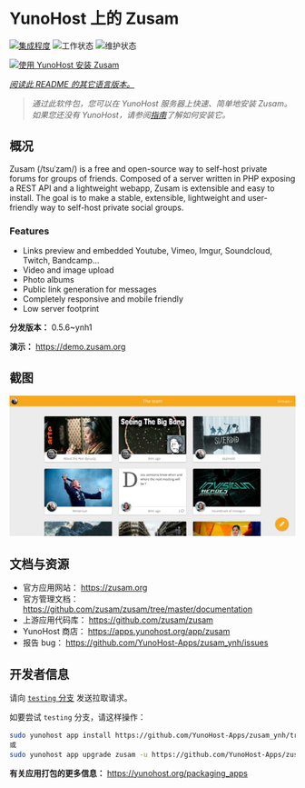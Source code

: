 <!--
注意：此 README 由 <https://github.com/YunoHost/apps/tree/master/tools/readme_generator> 自动生成
请勿手动编辑。
-->

# YunoHost 上的 Zusam

[![集成程度](https://dash.yunohost.org/integration/zusam.svg)](https://ci-apps.yunohost.org/ci/apps/zusam/) ![工作状态](https://ci-apps.yunohost.org/ci/badges/zusam.status.svg) ![维护状态](https://ci-apps.yunohost.org/ci/badges/zusam.maintain.svg)

[![使用 YunoHost 安装 Zusam](https://install-app.yunohost.org/install-with-yunohost.svg)](https://install-app.yunohost.org/?app=zusam)

*[阅读此 README 的其它语言版本。](./ALL_README.md)*

> *通过此软件包，您可以在 YunoHost 服务器上快速、简单地安装 Zusam。*  
> *如果您还没有 YunoHost，请参阅[指南](https://yunohost.org/install)了解如何安装它。*

## 概况

Zusam (/tsuˈzam/) is a free and open-source way to self-host private forums for groups of friends. Composed of a server written in PHP exposing a REST API and a lightweight webapp, Zusam is extensible and easy to install.
The goal is to make a stable, extensible, lightweight and user-friendly way to self-host private social groups.

### Features

- Links preview and embedded Youtube, Vimeo, Imgur, Soundcloud, Twitch, Bandcamp...
- Video and image upload
- Photo albums
- Public link generation for messages
- Completely responsive and mobile friendly
- Low server footprint


**分发版本：** 0.5.6~ynh1

**演示：** <https://demo.zusam.org>

## 截图

![Zusam 的截图](./doc/screenshots/screenshot.jpg)

## 文档与资源

- 官方应用网站： <https://zusam.org>
- 官方管理文档： <https://github.com/zusam/zusam/tree/master/documentation>
- 上游应用代码库： <https://github.com/zusam/zusam>
- YunoHost 商店： <https://apps.yunohost.org/app/zusam>
- 报告 bug： <https://github.com/YunoHost-Apps/zusam_ynh/issues>

## 开发者信息

请向 [`testing` 分支](https://github.com/YunoHost-Apps/zusam_ynh/tree/testing) 发送拉取请求。

如要尝试 `testing` 分支，请这样操作：

```bash
sudo yunohost app install https://github.com/YunoHost-Apps/zusam_ynh/tree/testing --debug
或
sudo yunohost app upgrade zusam -u https://github.com/YunoHost-Apps/zusam_ynh/tree/testing --debug
```

**有关应用打包的更多信息：** <https://yunohost.org/packaging_apps>
